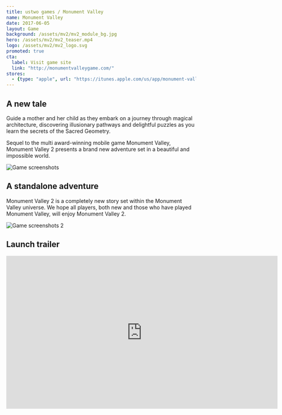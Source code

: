 ```yaml
---
title: ustwo games / Monument Valley
name: Monument Valley
date: 2017-06-05
layout: Game
background: /assets/mv2/mv2_module_bg.jpg
hero: /assets/mv2/mv2_teaser.mp4
logo: /assets/mv2/mv2_logo.svg
promoted: true
cta:
  label: Visit game site
  link: "http://monumentvalleygame.com/"
stores:
  - {type: "apple", url: "https://itunes.apple.com/us/app/monument-valley-2/id1187265767?mt=8"}
---
```


<div class='content-box'>

## A new tale

Guide a mother and her child as they embark on a journey through magical architecture, discovering illusionary pathways and delightful puzzles as you learn the secrets of the Sacred Geometry.

Sequel to the multi award-winning mobile game Monument Valley, Monument Valley 2 presents a brand new adventure set in a beautiful and impossible world.

</div>

<div class='content-box'>
  <img src="/assets/mv2/mv2_screenshots1.jpg" alt="Game screenshots" />
</div>

<div class='content-box dark'>

## A standalone adventure

Monument Valley 2 is a completely new story set within the Monument Valley universe. We hope all players, both new and those who have played Monument Valley, will enjoy Monument Valley 2.

</div>

<div class='content-box'>
  <img src="/assets/mv2/mv2_screenshots2.jpg" alt="Game screenshots 2" />
</div>

<div class='content-box'>

## Launch trailer

</div>

<div class='content-box'>
  <div class='squashed bottom-buffer'>
    <div class='fluid-embed'>
      <iframe src="https://player.vimeo.com/video/219528609?title=0" width="720" height="405" frameborder="0" webkitallowfullscreen mozallowfullscreen allowfullscreen></iframe>
    </div>
  </div>
</div>
